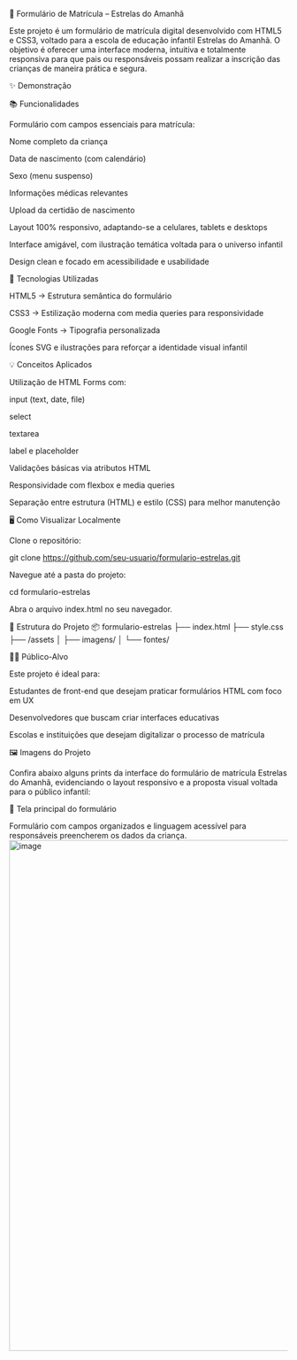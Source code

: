 📄 Formulário de Matrícula – Estrelas do Amanhã

Este projeto é um formulário de matrícula digital desenvolvido com HTML5 e CSS3, voltado para a escola de educação infantil Estrelas do Amanhã. O objetivo é oferecer uma interface moderna, intuitiva e totalmente responsiva para que pais ou responsáveis possam realizar a inscrição das crianças de maneira prática e segura.

✨ Demonstração

<!-- Substitua pelo caminho real se necessário -->

📚 Funcionalidades

Formulário com campos essenciais para matrícula:

Nome completo da criança

Data de nascimento (com calendário)

Sexo (menu suspenso)

Informações médicas relevantes

Upload da certidão de nascimento

Layout 100% responsivo, adaptando-se a celulares, tablets e desktops

Interface amigável, com ilustração temática voltada para o universo infantil

Design clean e focado em acessibilidade e usabilidade

🧪 Tecnologias Utilizadas

HTML5 → Estrutura semântica do formulário

CSS3 → Estilização moderna com media queries para responsividade

Google Fonts → Tipografia personalizada

Ícones SVG e ilustrações para reforçar a identidade visual infantil

💡 Conceitos Aplicados

Utilização de HTML Forms com:

input (text, date, file)

select

textarea

label e placeholder

Validações básicas via atributos HTML

Responsividade com flexbox e media queries

Separação entre estrutura (HTML) e estilo (CSS) para melhor manutenção

🖥️ Como Visualizar Localmente

Clone o repositório:

git clone https://github.com/seu-usuario/formulario-estrelas.git


Navegue até a pasta do projeto:

cd formulario-estrelas


Abra o arquivo index.html no seu navegador.

📁 Estrutura do Projeto
📦 formulario-estrelas
├── index.html
├── style.css
├── /assets
│   ├── imagens/
│   └── fontes/


👩‍🎓 Público-Alvo

Este projeto é ideal para:

Estudantes de front-end que desejam praticar formulários HTML com foco em UX

Desenvolvedores que buscam criar interfaces educativas

Escolas e instituições que desejam digitalizar o processo de matrícula

🖼️ Imagens do Projeto

Confira abaixo alguns prints da interface do formulário de matrícula Estrelas do Amanhã, evidenciando o layout responsivo e a proposta visual voltada para o público infantil:

📌 Tela principal do formulário

Formulário com campos organizados e linguagem acessível para responsáveis preencherem os dados da criança.
<img width="1866" height="923" alt="image" src="https://github.com/user-attachments/assets/245bc69c-2d5c-482b-9285-6b0adb873a48" />
